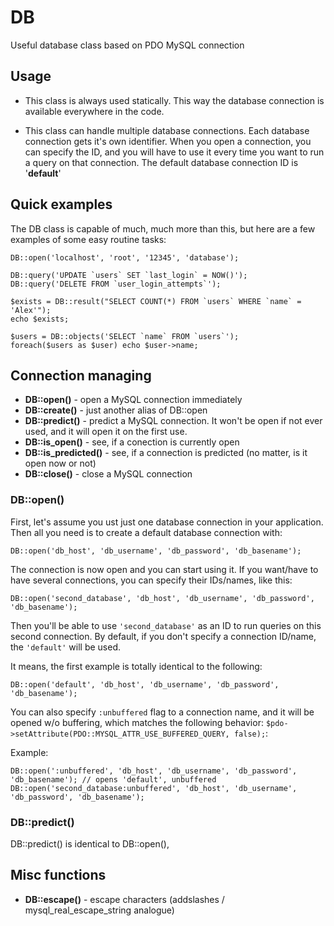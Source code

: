 # DB
Useful database class based on PDO MySQL connection

## Usage
- This class is always used statically. This way the database connection is available everywhere in the code.

- This class can handle multiple database connections. Each database connection gets it's own identifier. When you open a connection, you can specify the ID, and you will have to use it every time you want to run a query on that connection. The default database connection ID is '**default**'

## Quick examples

The DB class is capable of much, much more than this, but here are a few examples of some easy routine tasks:

```
DB::open('localhost', 'root', '12345', 'database');

DB::query('UPDATE `users` SET `last_login` = NOW()');
DB::query('DELETE FROM `user_login_attempts`');

$exists = DB::result("SELECT COUNT(*) FROM `users` WHERE `name` = 'Alex'");
echo $exists;

$users = DB::objects('SELECT `name` FROM `users`');
foreach($users as $user) echo $user->name; 

```

## Connection managing

- **DB::open()** - open a MySQL connection immediately
- **DB::create()** - just another alias of DB::open
- **DB::predict()** - predict a MySQL connection. It won't be open if not ever used, and it will open it on the first use.
- **DB::is_open()** - see, if a conection is currently open
- **DB::is_predicted()** - see, if a connection is predicted (no matter, is it open now or not)
- **DB::close()** - close a MySQL connection

### DB::open()

First, let's assume you ust just one database connection in your application. Then all you need is to create a default database connection with:

`DB::open('db_host', 'db_username', 'db_password', 'db_basename');`

The connection is now open and you can start using it.
If you want/have to have several connections, you can specify their IDs/names, like this:

`DB::open('second_database', 'db_host', 'db_username', 'db_password', 'db_basename');`

Then you'll be able to use `'second_database'` as an ID to run queries on this second connection. By default, if you don't specify a connection ID/name, the `'default'` will be used.

It means, the first example is totally identical to the following:

`DB::open('default', 'db_host', 'db_username', 'db_password', 'db_basename');`

You can also specify `:unbuffered` flag to a connection name, and it will be opened w/o buffering, which matches the following behavior: `$pdo->setAttribute(PDO::MYSQL_ATTR_USE_BUFFERED_QUERY, false);`:

Example:
```
DB::open(':unbuffered', 'db_host', 'db_username', 'db_password', 'db_basename'); // opens 'default', unbuffered
DB::open('second_database:unbuffered', 'db_host', 'db_username', 'db_password', 'db_basename');
```


### DB::predict()

DB::predict() is identical to DB::open(), 

## Misc functions 
- **DB::escape()** - escape characters (addslashes / mysql_real_escape_string analogue)
